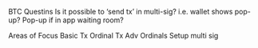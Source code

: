 BTC Questins
Is it possible to ‘send tx’ in multi-sig? i.e. wallet shows pop-up? Pop-up if in app waiting room?

Areas of Focus
Basic Tx
Ordinal Tx
Adv Ordinals
Setup multi sig
